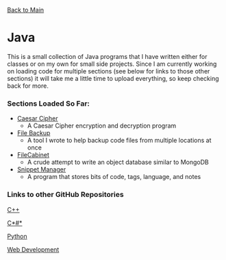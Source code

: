 [Back to Main](https://github.com/seanhayes13/main)

# Java

This is a small collection of Java programs that I have written either for classes or on my own for small side projects.
Since I am currently working on loading code for multiple sections (see below for links to those other sections) it will
take me a little time to upload everything, so keep checking back for more.

### Sections Loaded So Far:

  * [Caesar Cipher](caesarcipher)
    * A Caesar Cipher encryption and decryption program
  * [File Backup](fileBackUp)
    * A tool I wrote to help backup code files from multiple locations at once
  * [FileCabinet](fileCabinet)
    * A crude attempt to write an object database similar to MongoDB
  * [Snippet Manager](snippetMgr)
    * A program that stores bits of code, tags, language, and notes

### Links to other GitHub Repositories

[C++](../cplusplus)

[C*#*](../csharp)

[Python](../python)

[Web Development](../webdev)
